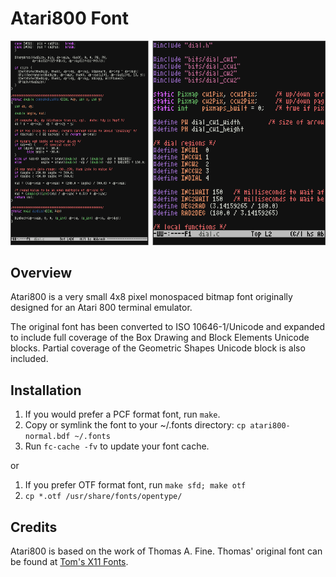 # Atari800 Font

![screenshot](screenshot.png)

## Overview

Atari800 is a very small 4x8 pixel monospaced bitmap font originally designed for an Atari 800 terminal emulator.

The original font has been converted to ISO 10646-1/Unicode and expanded to include full coverage of the Box Drawing and Block Elements Unicode blocks.  Partial coverage of the Geometric Shapes Unicode block is also included.

## Installation

1. If you would prefer a PCF format font, run `make`.
2. Copy or symlink the font to your ~/.fonts directory:
   `cp atari800-normal.bdf ~/.fonts`
3. Run `fc-cache -fv` to update your font cache.

or

1. If you prefer OTF format font, run `make sfd; make otf`
2. `cp *.otf /usr/share/fonts/opentype/`

## Credits

Atari800 is based on the work of Thomas A. Fine.  Thomas' original font can be found at [Tom's X11 Fonts](http://hea-www.harvard.edu/~fine/Tech/x11fonts.html).
